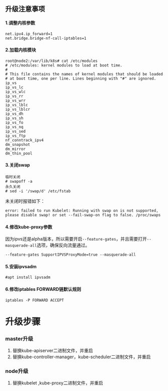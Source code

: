 ## 升级注意事项

#### 1.调整内核参数

```
net.ipv4.ip_forward=1
net.bridge.bridge-nf-call-iptables=1
```

#### 2.加载内核模块

```
root@node2:/var/lib/k8s# cat /etc/modules
# /etc/modules: kernel modules to load at boot time.
#
# This file contains the names of kernel modules that should be loaded
# at boot time, one per line. Lines beginning with "#" are ignored.
ip_vs 
ip_vs_lc 
ip_vs_wlc 
ip_vs_rr 
ip_vs_wrr 
ip_vs_lblc 
ip_vs_lblcr 
ip_vs_dh 
ip_vs_sh 
ip_vs_fo 
ip_vs_nq 
ip_vs_sed 
ip_vs_ftp 
nf_conntrack_ipv4
dm_snapshot
dm_mirror
dm_thin_pool
```

#### 3.关闭swap

```
临时关闭
# swapoff -a
永久关闭
# sed -i '/swap/d' /etc/fstab
```

未关闭时报错如下：

```
error: failed to run Kubelet: Running with swap on is not supported, please disable swap! or set --fail-swap-on flag to false. /proc/swaps
```

#### 4.修改kube-proxy参数

因为ipvs还是alpha版本，所以需要开启`--feature-gates`，并且需要打开`--masquerade-all`选项，确保反向流量通过。

```
--feature-gates SupportIPVSProxyMode=true --masquerade-all
```

#### 5.安装ipvsadm

```
#apt install ipvsadm
```

#### 6.修改iptables FORWARD链默认规则

```
iptables -P FORWARD ACCEPT
```

# 升级步骤

### master升级

1. 替换kube-apiserver二进制文件，并重启
2. 替换kube-controller-manager，kube-scheduler二进制文件，并重启

### node升级

1. 替换kubelet ,kube-proxy二进制文件，并重启





